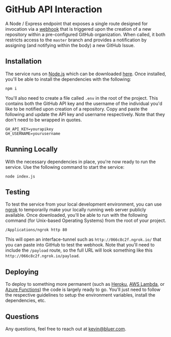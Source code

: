 # GitHub API Interaction

A Node / Express endpoint that exposes a single route designed for invocation via a [webhook](https://en.wikipedia.org/wiki/Webhook) that is triggered upon the creation of a new repository within a pre-configured GitHub organization. When called, it both restricts access to the `master` branch and provides a notification by assigning (and notifying within the body) a new GitHub Issue.

## Installation

The service runs on [Node.js](https://nodejs.org) which can be downloaded [here](https://nodejs.org/en/download/). Once installed, you'll be able to install the dependencies with the following:

```
npm i
```

You'll also need to create a file called `.env` in the root of the project. This contains both the GitHub API key and the username of the individual you'd like to be notified upon creation of a repository. Copy and paste the following and update the API key and username respectively. Note that they don't need to be wrapped in quotes.

```
GH_API_KEY=yourapikey
GH_USERNAME=yourusername
```

## Running Locally

With the necessary dependencies in place, you're now ready to run the service. Use the following command to start the service:

```
node index.js
```

## Testing

To test the service from your local development environment, you can use [ngrok](https://ngrok.com) to temporarily make your locally running web server publicly available. Once downloaded, you'll be able to run with the following command (for Unix-based Operating Systems) from the root of your project.

```
/Applications/ngrok http 80
```

This will open an interface-tunnel such as `http://066c8c2f.ngrok.io/` that you can paste into GitHub to test the webhook. Note that you'll need to include the `/payload` route, so the full URL will look something like this `http://066c8c2f.ngrok.io/payload`.

## Deploying 

To deploy to something more permanent (such as [Heroku](https://www.heroku.com/), [AWS Lambda](https://aws.amazon.com/lambda/), or [Azure Functions](https://azure.microsoft.com/en-us/services/functions/)) the code is largely ready to go. You'll just need to follow the respective guidelines to setup the environment variables, install the dependencies, etc.

## Questions

Any questions, feel free to reach out at [kevin@bluer.com](kevin@bluer.com).
